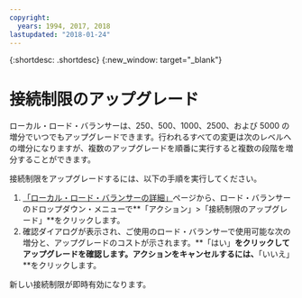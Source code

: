 ```yaml
---
copyright:
  years: 1994, 2017, 2018
lastupdated: "2018-01-24"
---
```


{:shortdesc: .shortdesc}
{:new_window: target="_blank"}

# 接続制限のアップグレード

ローカル・ロード・バランサーは、250、500、1000、2500、および 5000 の増分でいつでもアップグレードできます。行われるすべての変更は次のレベルへの増分になりますが、複数のアップグレードを順番に実行すると複数の段階を増分することができます。 

接続制限をアップグレードするには、以下の手順を実行してください。

1. [「ローカル・ロード・バランサーの詳細」](view-all-load-balancers.html)ページから、ロード・バランサーのドロップダウン・メニューで**「アクション」>「接続制限のアップグレード」**をクリックします。
2. 確認ダイアログが表示され、ご使用のロード・バランサーで使用可能な次の増分と、アップグレードのコストが示されます。**「はい」**をクリックしてアップグレードを確認します。アクションをキャンセルするには、**「いいえ」**をクリックします。

新しい接続制限が即時有効になります。
